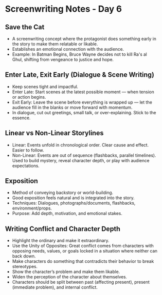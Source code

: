 # Screenwriting Notes - Day 6

## Save the Cat
- A screenwriting concept where the protagonist does something early in the story to make them relatable or likable.
- Establishes an emotional connection with the audience.
- Example: In Batman Begins, Bruce Wayne decides not to kill Ra's al Ghul, shifting from vengeance to justice and hope.

## Enter Late, Exit Early (Dialogue & Scene Writing)
- Keep scenes tight and impactful.
- Enter Late: Start scenes at the latest possible moment — when tension or action begins.
- Exit Early: Leave the scene before everything is wrapped up — let the audience fill in the blanks or move forward with momentum.
- In dialogue, cut out greetings, small talk, or over-explaining. Stick to the essence.

## Linear vs Non-Linear Storylines
- Linear: Events unfold in chronological order. Clear cause and effect. Easier to follow.
- Non-Linear: Events are out of sequence (flashbacks, parallel timelines). Used to build mystery, reveal character depth, or play with audience expectations.

## Exposition
- Method of conveying backstory or world-building.
- Good exposition feels natural and is integrated into the story.
- Techniques: Dialogues, photographs/documents, flashbacks, environment/props.
- Purpose: Add depth, motivation, and emotional stakes.

## Writing Conflict and Character Depth
- Highlight the ordinary and make it extraordinary.
- Use the Unity of Opposites: Great conflict comes from characters with opposing needs, values, or goals locked in a situation where neither can back down.
- Make characters do something that contradicts their behavior to break stereotypes.
- Show the character’s problem and make them likable.
- Widen the perception of the character about themselves.
- Characters should be split between past (affecting present), present (immediate problem), and internal conflict.
